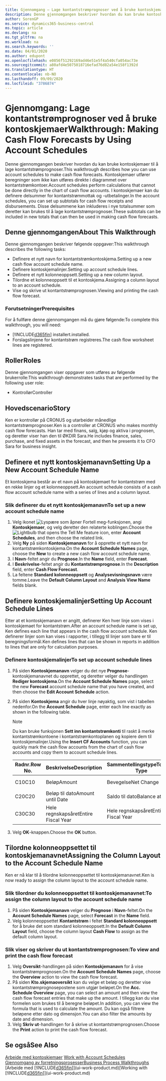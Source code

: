 ```yaml
---
title: Gjennomgang – Lage kontantstrømprognoser ved å bruke kontoskjemaer | Microsoft-dokumentasjon
description: Denne gjennomgangen beskriver hvordan du kan bruke kontoskjemaer til å lage kontantstrømprognoser. Kontoskjemaer utfører beregninger som ikke kan utføres direkte i diagrammet over kontantstrømkontoer. I kontoskjemaer kan du definere delsummer for kontantstrømmottak og -utbetalinger. Disse delsummene kan inkluderes i nye totalsummer som deretter kan brukes til å lage kontantstrømprognoser.
author: SorenGP
ms.service: dynamics365-business-central
ms.topic: article
ms.devlang: na
ms.tgt_pltfrm: na
ms.workload: na
ms.search.keywords: ''
ms.date: 04/01/2020
ms.author: edupont
ms.openlocfilehash: e0856f51292169ad46e51e5f4a540cfa054ac73e
ms.sourcegitcommit: a80afd4e5075018716efad76d82a54e158f1392d
ms.translationtype: HT
ms.contentlocale: nb-NO
ms.lasthandoff: 09/09/2020
ms.locfileid: "3786874"
---
```

# <a name="walkthrough-making-cash-flow-forecasts-by-using-account-schedules"></a><span data-ttu-id="cb768-106">Gjennomgang: Lage kontantstrømprognoser ved å bruke kontoskjemaer</span><span class="sxs-lookup"><span data-stu-id="cb768-106">Walkthrough: Making Cash Flow Forecasts by Using Account Schedules</span></span>
<span data-ttu-id="cb768-107">Denne gjennomgangen beskriver hvordan du kan bruke kontoskjemaer til å lage kontantstrømprognoser.</span><span class="sxs-lookup"><span data-stu-id="cb768-107">This walkthrough describes how you can use account schedules to make cash flow forecasts.</span></span> <span data-ttu-id="cb768-108">Kontoskjemaer utfører beregninger som ikke kan utføres direkte i diagrammet over kontantstrømkontoer.</span><span class="sxs-lookup"><span data-stu-id="cb768-108">Account schedules perform calculations that cannot be done directly in the chart of cash flow accounts.</span></span> <span data-ttu-id="cb768-109">I kontoskjemaer kan du definere delsummer for kontantstrømmottak og -utbetalinger.</span><span class="sxs-lookup"><span data-stu-id="cb768-109">In the account schedules, you can set up subtotals for cash flow receipts and disbursements.</span></span> <span data-ttu-id="cb768-110">Disse delsummene kan inkluderes i nye totalsummer som deretter kan brukes til å lage kontantstrømprognoser.</span><span class="sxs-lookup"><span data-stu-id="cb768-110">These subtotals can be included in new totals that can then be used in making cash flow forecasts.</span></span>  

## <a name="about-this-walkthrough"></a><span data-ttu-id="cb768-111">Denne gjennomgangen</span><span class="sxs-lookup"><span data-stu-id="cb768-111">About This Walkthrough</span></span>  
<span data-ttu-id="cb768-112">Denne gjennomgangen beskriver følgende oppgaver:</span><span class="sxs-lookup"><span data-stu-id="cb768-112">This walkthrough describes the following tasks:</span></span>  

- <span data-ttu-id="cb768-113">Definere et nytt navn for kontantstrømkontoskjema.</span><span class="sxs-lookup"><span data-stu-id="cb768-113">Setting up a new cash flow account schedule name.</span></span>  
- <span data-ttu-id="cb768-114">Definere kontoskjemalinjer.</span><span class="sxs-lookup"><span data-stu-id="cb768-114">Setting up account schedule lines.</span></span>  
- <span data-ttu-id="cb768-115">Definere et nytt kolonneoppsett.</span><span class="sxs-lookup"><span data-stu-id="cb768-115">Setting up a new column layout.</span></span>  
- <span data-ttu-id="cb768-116">Tilordne et kolonneoppsett til et kontoskjema.</span><span class="sxs-lookup"><span data-stu-id="cb768-116">Assigning a column layout to an account schedule.</span></span>  
- <span data-ttu-id="cb768-117">Vise og skrive ut kontantstrømprognosen.</span><span class="sxs-lookup"><span data-stu-id="cb768-117">Viewing and printing the cash flow forecast.</span></span>  

### <a name="prerequisites"></a><span data-ttu-id="cb768-118">Forutsetninger</span><span class="sxs-lookup"><span data-stu-id="cb768-118">Prerequisites</span></span>  
<span data-ttu-id="cb768-119">For å fullføre denne gjennomgangen må du gjøre følgende:</span><span class="sxs-lookup"><span data-stu-id="cb768-119">To complete this walkthrough, you will need:</span></span>  

- [!INCLUDE[d365fin](includes/d365fin_md.md)] <span data-ttu-id="cb768-120">installert.</span><span class="sxs-lookup"><span data-stu-id="cb768-120">installed.</span></span>  
- <span data-ttu-id="cb768-121">Forslagslinjene for kontantstrøm registreres.</span><span class="sxs-lookup"><span data-stu-id="cb768-121">The cash flow worksheet lines are registered.</span></span>  

## <a name="roles"></a><span data-ttu-id="cb768-122">Roller</span><span class="sxs-lookup"><span data-stu-id="cb768-122">Roles</span></span>  
<span data-ttu-id="cb768-123">Denne gjennomgangen viser oppgaver som utføres av følgende brukerrolle:</span><span class="sxs-lookup"><span data-stu-id="cb768-123">This walkthrough demonstrates tasks that are performed by the following user role:</span></span>  

- <span data-ttu-id="cb768-124">Kontrollør</span><span class="sxs-lookup"><span data-stu-id="cb768-124">Controller</span></span>  

## <a name="story"></a><span data-ttu-id="cb768-125">Hovedscenario</span><span class="sxs-lookup"><span data-stu-id="cb768-125">Story</span></span>  
<span data-ttu-id="cb768-126">Ken er kontrollør på CRONUS og utarbeider månedlige kontantstrømprognoser.</span><span class="sxs-lookup"><span data-stu-id="cb768-126">Ken is a controller at CRONUS who makes monthly cash flow forecasts.</span></span> <span data-ttu-id="cb768-127">Han tar med finans, salg, kjøp og aktiva i prognosen, og deretter viser han den til ØKDIR Sara.</span><span class="sxs-lookup"><span data-stu-id="cb768-127">He includes finance, sales, purchase, and fixed assets in the forecast, and then he presents it to CFO Sara for business insight.</span></span>  

## <a name="setting-up-a-new-account-schedule-name"></a><span data-ttu-id="cb768-128">Definere et nytt kontoskjemanavn</span><span class="sxs-lookup"><span data-stu-id="cb768-128">Setting Up a New Account Schedule Name</span></span>  
<span data-ttu-id="cb768-129">Et kontoskjema består av et navn på kontoskjemaet for kontantstrøm med en rekke linjer og et kolonneoppsett.</span><span class="sxs-lookup"><span data-stu-id="cb768-129">An account schedule consists of a cash flow account schedule name with a series of lines and a column layout.</span></span>  

### <a name="to-set-up-a-new-account-schedule-name"></a><span data-ttu-id="cb768-130">Slik definerer du et nytt kontoskjemanavn</span><span class="sxs-lookup"><span data-stu-id="cb768-130">To set up a new account schedule name</span></span>  

1.  <span data-ttu-id="cb768-131">Velg ikonet ![Lyspære som åpner Fortell meg-funksjonen](media/ui-search/search_small.png "Fortell hva du vil gjøre"), angi **Kontoskjemaer**, og velg deretter den relaterte koblingen.</span><span class="sxs-lookup"><span data-stu-id="cb768-131">Choose the ![Lightbulb that opens the Tell Me feature](media/ui-search/search_small.png "Tell me what you want to do") icon, enter **Account Schedules**, and then choose the related link.</span></span>  
2.  <span data-ttu-id="cb768-132">Velg **Ny** på siden **Kontoskjemanavn** for å opprette et nytt navn for kontantstrømkontoskjema.</span><span class="sxs-lookup"><span data-stu-id="cb768-132">On the **Account Schedule Names** page, choose the **New** to create a new cash flow account schedule name.</span></span>  
3.  <span data-ttu-id="cb768-133">I **Navn**-feltet angir du **Prognose**.</span><span class="sxs-lookup"><span data-stu-id="cb768-133">In the **Name** field, enter **Forecast**.</span></span>  
4.  <span data-ttu-id="cb768-134">I **Beskrivelse**-feltet angir du **Kontantstrømprognose**.</span><span class="sxs-lookup"><span data-stu-id="cb768-134">In the **Description** field, enter **Cash Flow Forecast**.</span></span>  
5.  <span data-ttu-id="cb768-135">La feltene **Standard kolonneoppsett** og **Analysevisningsnavn** være tomme.</span><span class="sxs-lookup"><span data-stu-id="cb768-135">Leave the **Default Column Layout** and **Analysis View Name** fields blank.</span></span>  

## <a name="setting-up-account-schedule-lines"></a><span data-ttu-id="cb768-136">Definere kontoskjemalinjer</span><span class="sxs-lookup"><span data-stu-id="cb768-136">Setting Up Account Schedule Lines</span></span>  
<span data-ttu-id="cb768-137">Etter at et kontoskjemanavn er angitt, definerer Ken hver linje som vises i kontoskjemaet for kontantstrøm.</span><span class="sxs-lookup"><span data-stu-id="cb768-137">After an account schedule name is set up, Ken defines each line that appears in the cash flow account schedule.</span></span> <span data-ttu-id="cb768-138">Ken definerer linjer som kan vises i rapporter, i tillegg til linjer som bare er til beregningsformål.</span><span class="sxs-lookup"><span data-stu-id="cb768-138">Ken defines lines that can be shown in reports in addition to lines that are only for calculation purposes.</span></span>  

### <a name="to-set-up-account-schedule-lines"></a><span data-ttu-id="cb768-139">Definere kontoskjemalinjer</span><span class="sxs-lookup"><span data-stu-id="cb768-139">To set up account schedule lines</span></span>  

1.  <span data-ttu-id="cb768-140">På siden **Kontoskjemanavn** velger du det nye **Prognose**-kontoskjemanavnet du opprettet, og deretter velger du handlingen **Rediger kontoskjema**.</span><span class="sxs-lookup"><span data-stu-id="cb768-140">On the **Account Schedule Names** page, select the new **Forecast** account schedule name that you have created, and then choose the **Edit Account Schedule** action.</span></span>  
2.  <span data-ttu-id="cb768-141">På siden **Kontoskjema** angir du hver linje nøyaktig, som vist i tabellen nedenfor.</span><span class="sxs-lookup"><span data-stu-id="cb768-141">On the **Account Schedule** page, enter each line exactly as shown in the following table.</span></span>  

    > [!NOTE]  
    >  <span data-ttu-id="cb768-142">Du kan bruke funksjonen **Sett inn kontantstrømkonti** til raskt å merke kontantstrømkontoene i kontantstrømkontoplanen og kopiere dem til kontoskjemalinjer.</span><span class="sxs-lookup"><span data-stu-id="cb768-142">Using the **Insert CF Accounts** function, you can quickly mark the cash flow accounts from the chart of cash flow accounts and copy them to account schedule lines.</span></span>  

    |<span data-ttu-id="cb768-143">Radnr.</span><span class="sxs-lookup"><span data-stu-id="cb768-143">Row No.</span></span>|<span data-ttu-id="cb768-144">Beskrivelse</span><span class="sxs-lookup"><span data-stu-id="cb768-144">Description</span></span>|<span data-ttu-id="cb768-145">Sammentellingstype</span><span class="sxs-lookup"><span data-stu-id="cb768-145">Totaling Type</span></span>|<span data-ttu-id="cb768-146">Sammentelling</span><span class="sxs-lookup"><span data-stu-id="cb768-146">Totaling</span></span>|<span data-ttu-id="cb768-147">Radtype</span><span class="sxs-lookup"><span data-stu-id="cb768-147">Row Type</span></span>|<span data-ttu-id="cb768-148">Beløpstype</span><span class="sxs-lookup"><span data-stu-id="cb768-148">Amount Type</span></span>|<span data-ttu-id="cb768-149">Vis</span><span class="sxs-lookup"><span data-stu-id="cb768-149">Show</span></span>|  
    |-------|-----------|-------------|--------|--------|-----------|----|
    |<span data-ttu-id="cb768-150">C10</span><span class="sxs-lookup"><span data-stu-id="cb768-150">C10</span></span>|<span data-ttu-id="cb768-151">Beløp</span><span class="sxs-lookup"><span data-stu-id="cb768-151">Amount</span></span>|<span data-ttu-id="cb768-152">Bevegelse</span><span class="sxs-lookup"><span data-stu-id="cb768-152">Net Change</span></span>|<span data-ttu-id="cb768-153">Poster</span><span class="sxs-lookup"><span data-stu-id="cb768-153">Entries</span></span>|<span data-ttu-id="cb768-154">Nettobeløp</span><span class="sxs-lookup"><span data-stu-id="cb768-154">Net Amount</span></span>|<span data-ttu-id="cb768-155">Alltid</span><span class="sxs-lookup"><span data-stu-id="cb768-155">Always</span></span>|  
    |<span data-ttu-id="cb768-156">C20</span><span class="sxs-lookup"><span data-stu-id="cb768-156">C20</span></span>|<span data-ttu-id="cb768-157">Beløp til dato</span><span class="sxs-lookup"><span data-stu-id="cb768-157">Amount until Date</span></span>|<span data-ttu-id="cb768-158">Saldo til dato</span><span class="sxs-lookup"><span data-stu-id="cb768-158">Balance at Date</span></span>|<span data-ttu-id="cb768-159">Poster</span><span class="sxs-lookup"><span data-stu-id="cb768-159">Entries</span></span>|<span data-ttu-id="cb768-160">Nettobeløp</span><span class="sxs-lookup"><span data-stu-id="cb768-160">Net Amount</span></span>|<span data-ttu-id="cb768-161">Alltid</span><span class="sxs-lookup"><span data-stu-id="cb768-161">Always</span></span>|  
    |<span data-ttu-id="cb768-162">C30</span><span class="sxs-lookup"><span data-stu-id="cb768-162">C30</span></span>|<span data-ttu-id="cb768-163">Hele regnskapsåret</span><span class="sxs-lookup"><span data-stu-id="cb768-163">Entire Fiscal Year</span></span>|<span data-ttu-id="cb768-164">Hele regnskapsåret</span><span class="sxs-lookup"><span data-stu-id="cb768-164">Entire Fiscal Year</span></span>|<span data-ttu-id="cb768-165">Poster</span><span class="sxs-lookup"><span data-stu-id="cb768-165">Entries</span></span>|<span data-ttu-id="cb768-166">Nettobeløp</span><span class="sxs-lookup"><span data-stu-id="cb768-166">Net Amount</span></span>|<span data-ttu-id="cb768-167">Alltid</span><span class="sxs-lookup"><span data-stu-id="cb768-167">Always</span></span>|  

4.  <span data-ttu-id="cb768-168">Velg **OK**-knappen.</span><span class="sxs-lookup"><span data-stu-id="cb768-168">Choose the **OK** button.</span></span>  

## <a name="assigning-the-column-layout-to-the-account-schedule-name"></a><span data-ttu-id="cb768-169">Tilordne kolonneoppsettet til kontoskjemanavnet</span><span class="sxs-lookup"><span data-stu-id="cb768-169">Assigning the Column Layout to the Account Schedule Name</span></span>  
<span data-ttu-id="cb768-170">Ken er nå klar til å tilordne kolonneoppsettet til kontoskjemanavnet.</span><span class="sxs-lookup"><span data-stu-id="cb768-170">Ken is now ready to assign the column layout to the account schedule name.</span></span>  

### <a name="to-assign-the-column-layout-to-the-account-schedule-name"></a><span data-ttu-id="cb768-171">Slik tilordner du kolonneoppsettet til kontoskjemanavnet:</span><span class="sxs-lookup"><span data-stu-id="cb768-171">To assign the column layout to the account schedule name</span></span>  

1.  <span data-ttu-id="cb768-172">På siden **Kontoskjemanavn** velger du **Prognose** i **Navn**-feltet.</span><span class="sxs-lookup"><span data-stu-id="cb768-172">On the **Account Schedule Names** page, select **Forecast** in the **Name** field.</span></span>  
2.  <span data-ttu-id="cb768-173">Velg kolonneoppsettet **Kontantstrøm** i feltet **Standard kolonneoppsett** for å bruke det som standard kolonneoppsett.</span><span class="sxs-lookup"><span data-stu-id="cb768-173">In the **Default Column Layout** field, choose the column layout **Cash Flow** to assign as the default column layout.</span></span>  

### <a name="to-view-and-print-the-cash-flow-forecast"></a><span data-ttu-id="cb768-174">Slik viser og skriver du ut kontantstrømprognosen:</span><span class="sxs-lookup"><span data-stu-id="cb768-174">To view and print the cash flow forecast</span></span>  
1.  <span data-ttu-id="cb768-175">Velg **Oversikt**-handlingen på siden **Kontoskjemanavn** for å vise kontantstrømprognosen.</span><span class="sxs-lookup"><span data-stu-id="cb768-175">On the **Account Schedule Names** page, choose the **Overview** action to view the cash flow forecast.</span></span>  
2.  <span data-ttu-id="cb768-176">På siden **Kto.skjemaoversikt** kan du velge et beløp og deretter vise kontantstrømprognosepostene som utgjør beløpet.</span><span class="sxs-lookup"><span data-stu-id="cb768-176">On the **Acc. Schedule Overview** page, you can select an amount and then view the cash flow forecast entries that make up the amount.</span></span> <span data-ttu-id="cb768-177">I tillegg kan du vise formelen som brukes til å beregne beløpet.</span><span class="sxs-lookup"><span data-stu-id="cb768-177">In addition, you can view the formula that is used to calculate the amount.</span></span> <span data-ttu-id="cb768-178">Du kan også filtrere beløpene etter dato og dimensjon.</span><span class="sxs-lookup"><span data-stu-id="cb768-178">You can also filter the amounts by date and dimension.</span></span>  
3.  <span data-ttu-id="cb768-179">Velg **Skriv ut**-handlingen for å skrive ut kontantstrømprognosen.</span><span class="sxs-lookup"><span data-stu-id="cb768-179">Choose the **Print** action to print the cash flow forecast.</span></span>  

## <a name="see-also"></a><span data-ttu-id="cb768-180">Se også</span><span class="sxs-lookup"><span data-stu-id="cb768-180">See Also</span></span>  
 <span data-ttu-id="cb768-181">[Arbeide med kontoskjemaer](bi-how-work-account-schedule.md) </span><span class="sxs-lookup"><span data-stu-id="cb768-181">[Work with Account Schedules](bi-how-work-account-schedule.md) </span></span>  
 [<span data-ttu-id="cb768-182">Gjennomgang av forretningsprosesser</span><span class="sxs-lookup"><span data-stu-id="cb768-182">Business Process Walkthroughs</span></span>](walkthrough-business-process-walkthroughs.md)  
 <span data-ttu-id="cb768-183">[Arbeide med [!INCLUDE[d365fin](includes/d365fin_md.md)]](ui-work-product.md)</span><span class="sxs-lookup"><span data-stu-id="cb768-183">[Working with [!INCLUDE[d365fin](includes/d365fin_md.md)]](ui-work-product.md)</span></span>
